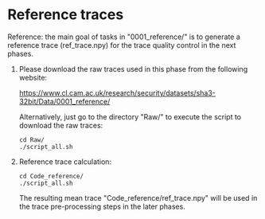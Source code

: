 # Reference traces

Reference: the main goal of tasks in "0001_reference/" is to generate a reference trace (ref_trace.npy) for the trace quality control in the next phases.

1. Please download the raw traces used in this phase from the following website:

	https://www.cl.cam.ac.uk/research/security/datasets/sha3-32bit/Data/0001_reference/

   Alternatively, just go to the directory "Raw/" to execute the script to download the raw traces:

	`cd Raw/`  
	`./script_all.sh`  

2. Reference trace calculation:

	`cd Code_reference/`  
	`./script_all.sh`  

   The resulting mean trace "Code_reference/ref_trace.npy" will be used in the trace pre-processing steps in the later phases.


